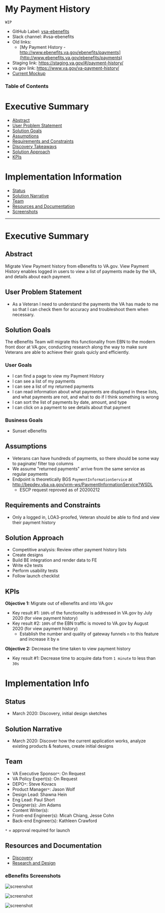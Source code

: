 # My Payment History
`WIP`
- GitHub Label: [vsa-ebenefits](https://github.com/department-of-veterans-affairs/va.gov-team/#workspaces/vft-59c95ae5fda7577a9b3184f8/board?labels=vsa-ebenefits&repos=133843125&showPipelineDescriptions=false)
- Slack channel: #vsa-ebenefits
- Old links: 
  - [My Payment History - http://www.ebenefits.va.gov/ebenefits/payments](http://www.ebenefits.va.gov/ebenefits/payments)  
- Staging link: https://staging.va.gov/#/payment-history/
- va.gov link: https://www.va.gov/va-payment-history/
- [Current Mockup](#)

### Table of Contents

# Executive Summary
- [Abstract](#abstract)
- [User Problem Statement](#user-problem-statement)
- [Solution Goals](#solution-goals)
- [Assumptions](#assumptions)
- [Requirements and Constraints](#requirements-and-constraints)
- [Discovery Takeaways](#discovery-takeaways)
- [Solution Approach](#solution-approach)
- [KPIs](#kpis)

# Implementation Information
- [Status](#status)
- [Solution Narrative](#solution-narrative)
- [Team](#team)
- [Resources and Documentation](#resources-and-documentation)
- [Screenshots](#screenshots)

---

# Executive Summary

## Abstract

Migrate View Payment history from eBenefits to VA.gov. View Payment History enables logged in users to view a list of payments made by the VA, and details about each payment.

## User Problem Statement

- As a Veteran I need to understand the payments the VA has made to me so that I can check them for accuracy and troubleshoot them when necessary.

## Solution Goals

The eBenefits Team will migrate this functionality from EBN to the modern front door at VA.gov, conducting research along the way to make sure Veterans are able to achieve their goals quicly and efficiently.

### User Goals

- I can find a page to view my Payment History
- I can see a list of my payments
- I can see a list of my returned payments
- I can read information about what payments are displayed in these lists, and what payments are not, and what to do if I think something is wrong
- I can sort the list of payments by date, amount, and type
- I can click on a payment to see details about that payment

### Business Goals

- Sunset eBenefits

## Assumptions

- Veterans can have hundreds of payments, so there should be some way to paginate/ filter top columns
- We assume "returned payments" arrive from the same service as regular payments
- Endpoint is theoretically BGS `PaymentInformationService` at http://bepdev.vba.va.gov/vrm-ws/PaymentInformationService?WSDL
  - ESCP request reproved as of 20200212

## Requirements and Constraints

- Only a logged in, LOA3-proofed, Veteran should be able to find and view their payment history

## Solution Approach

- Competitive analysis: Review other payment history lists
- Create designs
- Build BE integration and render data to FE
- Write e2e tests
- Perform usability tests
- Follow launch checklist

## KPIs

**Objective 1:** Migrate out of eBenefits and into VA.gov
- Key result #1: `100%` of the functionality is addressed in VA.gov by July 2020 (for view payment history)
- Key result #2: `100%` of the EBN traffic is moved to VA.gov by August 2020 (for view payment history)
  - Establish the number and quality of gateway funnels `n` to this feature and increase it by `m`

**Objective 2:** Decrease the time taken to view payment history
- Key result #1: Decrease time to acquire data from `1 minute` to less than `30s`

# Implementation Info

## Status

- March 2020: Discovery, initial design sketches

## Solution Narrative
- March 2020: Discover how the current application works, analyze existing products & features, create initial designs

## Team

- VA Executive Sponsor`*`: On Request
- VA Policy Expert(s): On Request
- DEPO`*`: Steve Kovacs
- Product Manager`*`: Jason Wolf
- Design Lead: Shawna Hein
- Eng Lead: Paul Short
- Designer(s): Jim Adams
- Content Writer(s): 
- Front-end Engineer(s): Micah Chiang, Jesse Cohn
- Back-end Engineer(s): Kathleen Crawford

`*` = approval required for launch

## Resources and Documentation

- [Discovery](#)
- [Research and Design](#)

### eBenefits Screenshots

![screenshot](images/payments-list-1.png)

![screenshot](images/payments-list-2.png)

![screenshot](images/payments-detail.png)

